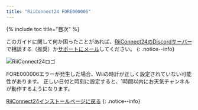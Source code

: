 ```yaml
---
title: "RiiConnect24 FORE000006"
---
```


{% include toc title="目次" %}

このガイドに関して何か困ったことがあれば、[RiiConnect24のDiscordサーバー](https://discord.gg/rc24)で相談する（推奨）か[サポートにメール](mailto:support@riiconnect24.net)してください。
{: .notice--info}

![RiiConnect24ロゴ](/images/WiiRC24Logo.jpg)

FORE000006エラーが発生した場合、Wiiの時計が正しく設定されていない可能性があります。 正しい日付と時刻に設定すると、1時間以内にお天気チャンネルが動作するようになります。

[RiiConnect24インストールページに戻る](riiconnect24)
{: .notice--info}

